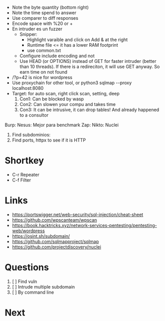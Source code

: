 * Note the byte quantity (bottom right)
* Note the time spend to answer
* Use comparer to diff responses
* Encode space with %20 or +
* En intruder es un fuzzer
  * Snipper:
    * Highlight varaible and click on Add & at the right
    * Runtime file <= it has a lower RAM footprint
    * use common.txt
  * Configure include encoding and not
  * Use HEAD (or OPTIONS) instead of GET for faster intruder (better than 10 threads). If there is a redireciton, it will use GET anyway. So earn time on not found
* /?p=42  is nice for wordpress
* Use proxychain for other tool, or python3 sqlmap --proxy localhost:8080
* Target: for auto scan, right click scan, setting, deep
  1. Con1: Can be blocked by wasp
  2. Con2: Can slowen your compu and takes time
  3. Con3: It can be intrusive, it can drop tables! And already happened to a consultor


Burp:
Nesus: Mejor para benchmark
Zap: 
Nikto:
Nuclei

1. Find subdominios: 
2. Find ports, httpx to see if it is HTTP

# Shortkey

* C-r Repeater
* C-f Filter

# Links

* https://portswigger.net/web-security/sql-injection/cheat-sheet
* https://github.com/wpscanteam/wpscan
* https://book.hacktricks.xyz/network-services-pentesting/pentesting-web/wordpress
* https://osint.sh/subdomain/
* https://github.com/sqlmapproject/sqlmap
* https://github.com/projectdiscovery/nuclei

# Questions

1. [ ] Find vuln
2. [ ] Intrude multiple subdomain
3. [ ] By command line


# Next

